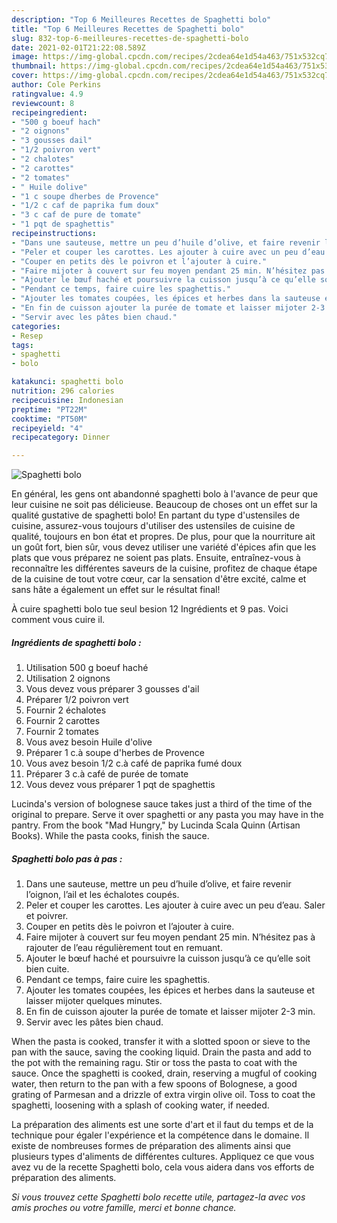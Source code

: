 ```yaml
---
description: "Top 6 Meilleures Recettes de Spaghetti bolo"
title: "Top 6 Meilleures Recettes de Spaghetti bolo"
slug: 832-top-6-meilleures-recettes-de-spaghetti-bolo
date: 2021-02-01T21:22:08.589Z
image: https://img-global.cpcdn.com/recipes/2cdea64e1d54a463/751x532cq70/spaghetti-bolo-photo-principale-de-la-recette.jpg
thumbnail: https://img-global.cpcdn.com/recipes/2cdea64e1d54a463/751x532cq70/spaghetti-bolo-photo-principale-de-la-recette.jpg
cover: https://img-global.cpcdn.com/recipes/2cdea64e1d54a463/751x532cq70/spaghetti-bolo-photo-principale-de-la-recette.jpg
author: Cole Perkins
ratingvalue: 4.9
reviewcount: 8
recipeingredient:
- "500 g boeuf hach"
- "2 oignons"
- "3 gousses dail"
- "1/2 poivron vert"
- "2 chalotes"
- "2 carottes"
- "2 tomates"
- " Huile dolive"
- "1 c soupe dherbes de Provence"
- "1/2 c caf de paprika fum doux"
- "3 c caf de pure de tomate"
- "1 pqt de spaghettis"
recipeinstructions:
- "Dans une sauteuse, mettre un peu d’huile d’olive, et faire revenir l’oignon, l’ail et les échalotes coupés.⁠"
- "Peler et couper les carottes. Les ajouter à cuire avec un peu d’eau. Saler et poivrer.⁠"
- "Couper en petits dès le poivron et l’ajouter à cuire.⁠"
- "Faire mijoter à couvert sur feu moyen pendant 25 min. N’hésitez pas à rajouter de l’eau régulièrement tout en remuant.⁠"
- "Ajouter le bœuf haché et poursuivre la cuisson jusqu’à ce qu’elle soit bien cuite.⁠"
- "Pendant ce temps, faire cuire les spaghettis.⁠"
- "Ajouter les tomates coupées, les épices et herbes dans la sauteuse et laisser mijoter quelques minutes.⁠"
- "En fin de cuisson ajouter la purée de tomate et laisser mijoter 2-3 min.⁠"
- "Servir avec les pâtes bien chaud."
categories:
- Resep
tags:
- spaghetti
- bolo

katakunci: spaghetti bolo 
nutrition: 296 calories
recipecuisine: Indonesian
preptime: "PT22M"
cooktime: "PT50M"
recipeyield: "4"
recipecategory: Dinner

---
```



![Spaghetti bolo](https://img-global.cpcdn.com/recipes/2cdea64e1d54a463/751x532cq70/spaghetti-bolo-photo-principale-de-la-recette.jpg)

En général, les gens ont abandonné spaghetti bolo à l'avance de peur que leur cuisine ne soit pas délicieuse. Beaucoup de choses ont un effet sur la qualité gustative de spaghetti bolo! En partant du type d'ustensiles de cuisine, assurez-vous toujours d'utiliser des ustensiles de cuisine de qualité, toujours en bon état et propres. De plus, pour que la nourriture ait un goût fort, bien sûr, vous devez utiliser une variété d'épices afin que les plats que vous préparez ne soient pas plats. Ensuite, entraînez-vous à reconnaître les différentes saveurs de la cuisine, profitez de chaque étape de la cuisine de tout votre cœur, car la sensation d'être excité, calme et sans hâte a également un effet sur le résultat final!

<!--inarticleads1-->

À cuire spaghetti bolo tue seul besion 12 Ingrédients et 9 pas. Voici comment vous cuire il.

##### Ingrédients de spaghetti bolo :

1. Utilisation 500 g boeuf haché
1. Utilisation 2 oignons
1. Vous devez vous préparer 3 gousses d&#39;ail
1. Préparer 1/2 poivron vert
1. Fournir 2 échalotes
1. Fournir 2 carottes
1. Fournir 2 tomates
1. Vous avez besoin  Huile d&#39;olive
1. Préparer 1 c.à soupe d&#39;herbes de Provence
1. Vous avez besoin 1/2 c.à café de paprika fumé doux
1. Préparer 3 c.à café de purée de tomate
1. Vous devez vous préparer 1 pqt de spaghettis


Lucinda&#39;s version of bolognese sauce takes just a third of the time of the original to prepare. Serve it over spaghetti or any pasta you may have in the pantry. From the book &#34;Mad Hungry,&#34; by Lucinda Scala Quinn (Artisan Books). While the pasta cooks, finish the sauce. 

<!--inarticleads2-->

##### Spaghetti bolo pas à pas :

1. Dans une sauteuse, mettre un peu d’huile d’olive, et faire revenir l’oignon, l’ail et les échalotes coupés.⁠
1. Peler et couper les carottes. Les ajouter à cuire avec un peu d’eau. Saler et poivrer.⁠
1. Couper en petits dès le poivron et l’ajouter à cuire.⁠
1. Faire mijoter à couvert sur feu moyen pendant 25 min. N’hésitez pas à rajouter de l’eau régulièrement tout en remuant.⁠
1. Ajouter le bœuf haché et poursuivre la cuisson jusqu’à ce qu’elle soit bien cuite.⁠
1. Pendant ce temps, faire cuire les spaghettis.⁠
1. Ajouter les tomates coupées, les épices et herbes dans la sauteuse et laisser mijoter quelques minutes.⁠
1. En fin de cuisson ajouter la purée de tomate et laisser mijoter 2-3 min.⁠
1. Servir avec les pâtes bien chaud.


When the pasta is cooked, transfer it with a slotted spoon or sieve to the pan with the sauce, saving the cooking liquid. Drain the pasta and add to the pot with the remaining ragu. Stir or toss the pasta to coat with the sauce. Once the spaghetti is cooked, drain, reserving a mugful of cooking water, then return to the pan with a few spoons of Bolognese, a good grating of Parmesan and a drizzle of extra virgin olive oil. Toss to coat the spaghetti, loosening with a splash of cooking water, if needed. 

<!--inarticleads1-->

<p>
La préparation des aliments est une sorte d'art et il faut du temps et de la technique pour égaler l'expérience et la compétence dans le domaine. Il existe de nombreuses formes de préparation des aliments ainsi que plusieurs types d'aliments de différentes cultures. Appliquez ce que vous avez vu de la recette Spaghetti bolo, cela vous aidera dans vos efforts de préparation des aliments.
</p>

<p>
<i>Si vous trouvez cette Spaghetti bolo recette utile, partagez-la avec vos amis proches ou votre famille, merci et bonne chance.</i>
</p>
